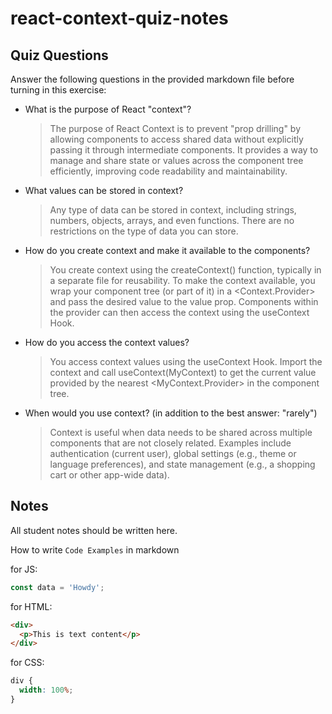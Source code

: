 # react-context-quiz-notes

## Quiz Questions

Answer the following questions in the provided markdown file before turning in this exercise:

- What is the purpose of React "context"?

  > The purpose of React Context is to prevent "prop drilling" by allowing components to access shared data without explicitly passing it through intermediate components. It provides a way to manage and share state or values across the component tree efficiently, improving code readability and maintainability.

- What values can be stored in context?

  > Any type of data can be stored in context, including strings, numbers, objects, arrays, and even functions. There are no restrictions on the type of data you can store.

- How do you create context and make it available to the components?

  > You create context using the createContext() function, typically in a separate file for reusability. To make the context available, you wrap your component tree (or part of it) in a <Context.Provider> and pass the desired value to the value prop. Components within the provider can then access the context using the useContext Hook.

- How do you access the context values?

  > You access context values using the useContext Hook. Import the context and call useContext(MyContext) to get the current value provided by the nearest <MyContext.Provider> in the component tree.

- When would you use context? (in addition to the best answer: "rarely")
  > Context is useful when data needs to be shared across multiple components that are not closely related. Examples include authentication (current user), global settings (e.g., theme or language preferences), and state management (e.g., a shopping cart or other app-wide data).

## Notes

All student notes should be written here.

How to write `Code Examples` in markdown

for JS:

```javascript
const data = 'Howdy';
```

for HTML:

```html
<div>
  <p>This is text content</p>
</div>
```

for CSS:

```css
div {
  width: 100%;
}
```
